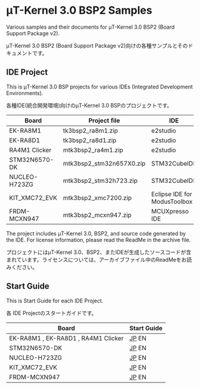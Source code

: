 # μT-Kernel 3.0 BSP2 Samples
Various samples and their documents for μT-Kernel 3.0 BSP2 (Board Support Package v2).  

μT-Kernel 3.0 BSP2 (Board Support Package v2)向けの各種サンプルとそのドキュメントです。    

## IDE Project

This is μT-Kernel 3.0 BSP projects for various IDEs (Integrated Development Environments).  

各種IDE(統合開発環境)向けのμT-Kernel 3.0 BSPのプロジェクトです。  

| Board | Project file | IDE |
|-|-|-|
| EK-RA8M1 | tk3bsp2_ra8m1.zip | e2studio |
| EK-RA8D1 | tk3bsp2_ra8d1.zip | e2studio |
| RA4M1 Clicker | mtk3bsp2_ra4m1.zip | e2studio |
| STM32N6570-DK | mtk3bsp2_stm32n657X0.zip | STM32CubeIDE |
| NUCLEO-H723ZG | mtk3bsp2_stm32h723.zip | STM32CubeIDE |
| KIT_XMC72_EVK | mtk3bsp2_xmc7200.zip| Eclipse IDE for ModusToolbox |
| FRDM-MCXN947 | mtk3bsp2_mcxn947.zip | MCUXpresso IDE |

The project includes μT-Kernel 3.0, BSP2, and source code generated by the IDE. For license information, please read the ReadMe in the archive file.

プロジェクトにはμT-Kernel 3.0、BSP2、またIDEが生成したソースコードが含まれています。ライセンスについては、アーカイブファイル中のReadMeをお読みください。

## Start Guide

This is Start Guide for each IDE Project.  

各 IDE Projectのスタートガイドです。  

| Board | Start Guide |
|-|-|
| EK-RA8M1 , EK-RA8D1 , RA4M1 Clicker | [JP](Start_Guide/jp/startguide_ra_jp.md) EN |
| STM32N6570-DK | [JP](Start_Guide/jp/startguide_st32n6_jp.md) EN |
| NUCLEO-H723ZG | [JP](Start_Guide/jp/startguide_st32h7_jp.md) EN |
| KIT_XMC72_EVK | [JP](Start_Guide/jp/startguide_inf_jp.md) EN |
| FRDM-MCXN947 | [JP](Start_Guide/jp/startguide_mcx_jp.md) EN |
